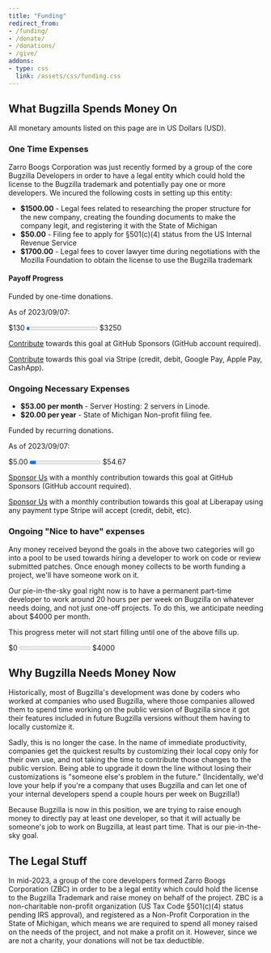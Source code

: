 ```yaml
---
title: "Funding"
redirect_from:
- /funding/
- /donate/
- /donations/
- /give/
addons:
- type: css
  link: /assets/css/funding.css
---
```


<h2>What Bugzilla Spends Money On</h2>

All monetary amounts listed on this page are in US Dollars (USD).

<h3>One Time Expenses</h3>

<p>Zarro Boogs Corporation was just recently formed by a group of the core
Bugzilla Developers in order to have a legal entity which could hold the
license to the Bugzilla trademark and potentially pay one or more developers.
We incured the following costs in setting up this entity:</p>

<ul>
<li><strong>$1500.00</strong> - Legal fees related to researching the proper
structure for the new company, creating the founding documents to make the
company legit, and registering it with the State of Michigan</li>
<li><strong>$50.00</strong> - Filing fee to apply for §501(c)(4) status from
the US Internal Revenue Service</li>
<li><strong>$1700.00</strong> - Legal fees to cover lawyer time during
negotiations with the Mozilla Foundation to obtain the license to use the
Bugzilla trademark</li>
</ul>

<h4>Payoff Progress</h4>

<p>Funded by one-time donations.</p>
<p>As of 2023/09/07:</p>
<div class="fundprogress">
<span class="fundprogressbar_current">$130</span>
<progress class="fundprogressbar" max="3250" value="130"></progress>
<span class="fundprogressbar_total">$3250</span>
</div>

<p>
<a href="https://github.com/sponsors/bugzilla" class="button primary">Contribute</a> towards this goal at GitHub Sponsors (GitHub account required).
</p>
<p>
<a href="https://donate.stripe.com/eVadTl5xa53RcIEeUV" class="button primary">Contribute</a> towards this goal via Stripe (credit, debit, Google Pay, Apple Pay, CashApp).
</p>

<h3>Ongoing Necessary Expenses</h3>

<ul>
<li><strong>$53.00 per month</strong> - Server Hosting: 2 servers in Linode.</li>
<li><strong>$20.00 per year</strong> - State of Michigan Non-profit filing fee.</li>
</ul>

<p>Funded by recurring donations.</p>
<p>As of 2023/09/07:</p>

<div class="fundprogress">
<span class="fundprogressbar_current">$5.00</span>
<progress class="fundprogressbar" max="5508" value="500"></progress>
<span class="fundprogressbar_total">$54.67</span>
</div>

<p>
<a href="https://github.com/sponsors/bugzilla" class="button primary">Sponsor Us</a> with a monthly contribution towards this goal at GitHub Sponsors (GitHub account required).
<p>

<p>
<a href="https://liberapay.com/bugzilla/" class="button primary">Sponsor Us</a> with a monthly contribution towards this goal at Liberapay using any payment type Stripe will accept (credit, debit, etc).
<p>

<h3>Ongoing "Nice to have" expenses</h3>

<p>Any money received beyond the goals in the above two categories will go into
a pool to be used towards hiring a developer to work on code or review submitted
patches. Once enough money collects to be worth funding a project, we'll have
someone work on it.</p>

<p>Our pie-in-the-sky goal right now is to have a permanent part-time developer
to work around 20 hours per per week on Bugzilla on whatever needs doing, and
not just one-off projects. To do this, we anticipate needing about $4000 per
month.</p>

<p>This progress meter will not start filling until one of the above fills up.</p>

<div class="fundprogress">
<span class="fundprogressbar_current">$0</span>
<progress class="fundprogressbar" max="4000" value="0"></progress>
<span class="fundprogressbar_total">$4000</span>
</div>


<h2>Why Bugzilla Needs Money Now</h2>

<p>Historically, most of Bugzilla's development was done by coders who worked
at companies who used Bugzilla, where those companies allowed them to spend
time working on the public version of Bugzilla since it got their features
included in future Bugzilla versions without them having to locally customize
it.</p>

<p>Sadly, this is no longer the case. In the name of immediate productivity,
companies get the quickest results by customizing their local copy only for
their own use, and not taking the time to contribute those changes to the
public version.  Being able to upgrade it down the line without losing their
customizations is "someone else's problem in the future." (Incidentally, we'd
love your help if you're a company that uses Bugzilla and can let one of your
internal developers spend a couple hours per week on Bugzilla!)</p>

<p>Because Bugzilla is now in this position, we are trying to raise enough
money to directly pay at least one developer, so that it will actually be
someone's job to work on Bugzilla, at least part time. That is our
pie-in-the-sky goal.</p>

<h2>The Legal Stuff</h2>

<p>In mid-2023, a group of the core developers formed Zarro Boogs Corporation
(ZBC) in order to be a legal entity which could hold the license to the
Bugzilla Trademark and raise money on behalf of the project. ZBC is a
non-charitable non-profit organization (US Tax Code §501(c)(4) status pending
IRS approval), and registered as a Non-Profit Corporation in the State of
Michigan, which means we are required to spend all money raised on the needs of
the project, and not make a profit on it. However, since we are not a charity,
your donations will not be tax deductible.</p>

